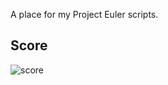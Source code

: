 A place for my Project Euler scripts.

Score
-----
![score](http://projecteuler.net/profile/lchi.png)
